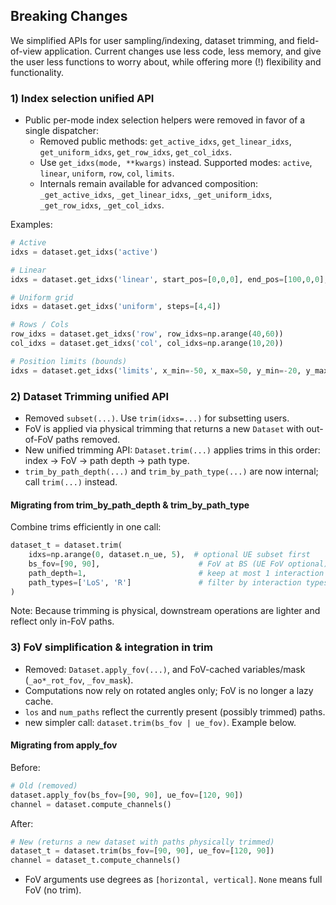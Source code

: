 ## Breaking Changes

We simplified APIs for user sampling/indexing, dataset trimming, and field-of-view application. Current changes use less code, less memory, and give the user less functions to worry about, while offering more (!) flexibility and functionality.


### 1) Index selection unified API

- Public per-mode index selection helpers were removed in favor of a single dispatcher:
  - Removed public methods: `get_active_idxs`, `get_linear_idxs`, `get_uniform_idxs`, `get_row_idxs`, `get_col_idxs`.
  - Use `get_idxs(mode, **kwargs)` instead. Supported modes: `active`, `linear`, `uniform`, `row`, `col`, `limits`.
  - Internals remain available for advanced composition: `_get_active_idxs`, `_get_linear_idxs`, `_get_uniform_idxs`, `_get_row_idxs`, `_get_col_idxs`.

Examples:

```python
# Active
idxs = dataset.get_idxs('active')

# Linear
idxs = dataset.get_idxs('linear', start_pos=[0,0,0], end_pos=[100,0,0], n_steps=50)

# Uniform grid
idxs = dataset.get_idxs('uniform', steps=[4,4])

# Rows / Cols
row_idxs = dataset.get_idxs('row', row_idxs=np.arange(40,60))
col_idxs = dataset.get_idxs('col', col_idxs=np.arange(10,20))

# Position limits (bounds)
idxs = dataset.get_idxs('limits', x_min=-50, x_max=50, y_min=-20, y_max=20)
```


### 2) Dataset Trimming unified API

- Removed `subset(...)`. Use `trim(idxs=...)` for subsetting users.
- FoV is applied via physical trimming that returns a new `Dataset` with out-of-FoV paths removed.
- New unified trimming API: `Dataset.trim(...)` applies trims in this order: index -> FoV -> path depth -> path type.
- `trim_by_path_depth(...)` and `trim_by_path_type(...)` are now internal; call `trim(...)` instead.

#### Migrating from trim_by_path_depth & trim_by_path_type

Combine trims efficiently in one call:

```python
dataset_t = dataset.trim(
    idxs=np.arange(0, dataset.n_ue, 5),  # optional UE subset first
    bs_fov=[90, 90],                      # FoV at BS (UE FoV optional)
    path_depth=1,                         # keep at most 1 interaction
    path_types=['LoS', 'R']               # filter by interaction types
)
```

Note: Because trimming is physical, downstream operations are lighter and reflect only in-FoV paths.

### 3) FoV simplification & integration in trim

- Removed: `Dataset.apply_fov(...)`, and FoV-cached variables/mask (`_ao*_rot_fov`, `_fov_mask`).
- Computations now rely on rotated angles only; FoV is no longer a lazy cache.
- `los` and `num_paths` reflect the currently present (possibly trimmed) paths.
- new simpler call: `dataset.trim(bs_fov | ue_fov)`. Example below.

#### Migrating from apply_fov

Before:

```python
# Old (removed)
dataset.apply_fov(bs_fov=[90, 90], ue_fov=[120, 90])
channel = dataset.compute_channels()
```

After:

```python
# New (returns a new dataset with paths physically trimmed)
dataset_t = dataset.trim(bs_fov=[90, 90], ue_fov=[120, 90])
channel = dataset_t.compute_channels()
```

- FoV arguments use degrees as `[horizontal, vertical]`. `None` means full FoV (no trim).

